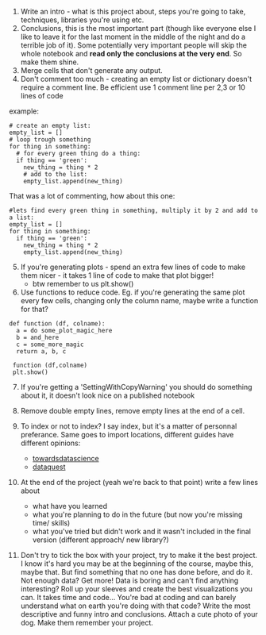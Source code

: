 1. Write an intro - what is this project about, steps you're going to take, techniques, libraries you're using etc.
2. Conclusions, this is the most important part (though like everyone else I like to leave it for the last moment in the middle 
of the night and do a terrible job of it). Some potentially very important people will skip the whole notebook and
**read only the conclusions at the very end**. So make them shine.
3. Merge cells that don't generate any output.
4. Don't comment too much - creating an empty list or dictionary doesn't require a comment line. Be efficient use 1 comment line per 2,3 or 10 lines of code
  
  example:
  ```
  # create an empty list:
  empty_list = []
  # loop trough something
  for thing in something:
    # for every green thing do a thing:
    if thing == 'green':
      new_thing = thing * 2
      # add to the list:
      empty_list.append(new_thing)
```
That was a lot of commenting, how about this one:
```
#lets find every green thing in something, multiply it by 2 and add to a list:
empty_list = []
for thing in something:
  if thing == 'green':
    new_thing = thing * 2
    empty_list.append(new_thing)
```
5. If you're generating plots - spend an extra few lines of code to make them nicer - it takes 1 line of code to make that plot bigger!
    * btw remember to us plt.show()
6. Use functions to reduce code. Eg. if you're generating the same plot every few cells, changing only the column name, maybe write a function for that? 
```
def function (df, colname):
  a = do some_plot_magic_here
  b = and_here
  c = some_more_magic
  return a, b, c 
  
 function (df,colname)
 plt.show()
 ```
7. If you're getting a 'SettingWithCopyWarning' you should do something about it, it doesn't look nice on a published notebook
8. Remove double empty lines, remove empty lines at the end of a cell.

9. To index or not to index? I say index, but it's a matter of personnal preferance. Same goes to import locations, different guides have different opinions:
    * [towardsdatascience](https://towardsdatascience.com/how-to-create-a-professional-github-data-science-repository-84e9607644a2
)
    * [dataquest](https://www.dataquest.io/blog/data-science-project-style-guide/)
11. At the end of the project (yeah we're back to that point) write a few lines about 
    * what have you learned
    * what you're planning to do in the future (but now you're missing time/ skills)
    * what you've tried but didn't work and it wasn't included in the final version (different approach/ new library?)
13. Don't try to tick the box with your project, try to make it the best project. I know it's hard you may be at the beginning of the course, maybe this, maybe that. But find something that no one has done before, and do it. Not enough data? Get more! Data is boring and can't find anything interesting? Roll up your sleeves and create the best visualizations you can. It takes time and code... You're bad at coding and can barely understand what on earth you're doing with that code? Write the most descriptive and funny intro and conclusions. Attach a cute photo of your dog. Make them remember your project.
